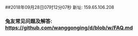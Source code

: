 ##2018年09月28日07时12分07秒 新址: 159.65.106.208
### 兔友常见问题及解答: https://github.com/wanggonging/d/blob/w/FAQ.md
